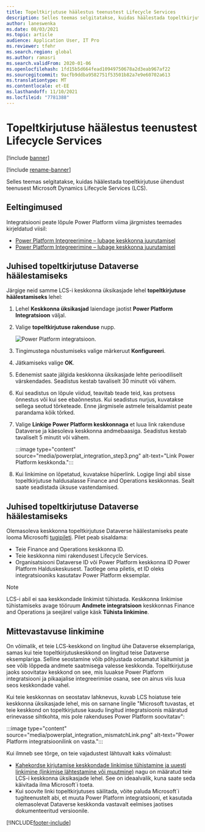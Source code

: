 ```yaml
---
title: Topeltkirjutuse häälestus teenustest Lifecycle Services
description: Selles teemas selgitatakse, kuidas häälestada topeltkirjutuse ühendust teenusest Microsoft Dynamics Lifecycle Services (LCS).
author: laneswenka
ms.date: 08/03/2021
ms.topic: article
audience: Application User, IT Pro
ms.reviewer: tfehr
ms.search.region: global
ms.author: ramasri
ms.search.validFrom: 2020-01-06
ms.openlocfilehash: 1fd15b5d664fead10949750678a2d3eab967af22
ms.sourcegitcommit: 9acfb9ddba9582751f53501b82a7e9e60702a613
ms.translationtype: MT
ms.contentlocale: et-EE
ms.lasthandoff: 11/10/2021
ms.locfileid: "7781388"
---
```

# <a name="dual-write-setup-from-lifecycle-services"></a>Topeltkirjutuse häälestus teenustest Lifecycle Services

[!include [banner](../../includes/banner.md)]

[!include [rename-banner](~/includes/cc-data-platform-banner.md)]

Selles teemas selgitatakse, kuidas häälestada topeltkirjutuse ühendust teenusest Microsoft Dynamics Lifecycle Services (LCS).

## <a name="prerequisites"></a>Eeltingimused

Integratsiooni peate lõpule Power Platform viima järgmistes teemades kirjeldatud viisil:

+ [Power Platform Integreerimine – lubage keskkonna juurutamisel](../../power-platform/enable-power-platform-integration.md#enable-during-deploy)
+ [Power Platform Integreerimine – lubage keskkonna juurutamisel](../../power-platform/enable-power-platform-integration.md#enable-after-deploy)

## <a name="set-up-dual-write-for-new-dataverse-environments"></a>Juhised topeltkirjutuse Dataverse häälestamiseks

Järgige neid samme LCS-i keskkonna üksikasjade lehel **topeltkirjutuse häälestamiseks** lehel:

1. Lehel **Keskkonna üksikasjad** laiendage jaotist **Power Platform Integratsioon** väljal.

2. Valige **topeltkirjutuse rakenduse** nupp.

    ![Power Platform integratsioon.](media/powerplat_integration_step2.png)

3. Tingimustega nõustumiseks valige märkeruut **Konfigureeri**.

4. Jätkamiseks valige **OK**.

5. Edenemist saate jälgida keskkonna üksikasjade lehte perioodiliselt värskendades. Seadistus kestab tavaliselt 30 minutit või vähem.  

6. Kui seadistus on lõpule viidud, teavitab teade teid, kas protsess õnnestus või kui see ebaõnnestus. Kui seadistus nurjus, kuvatakse sellega seotud tõrketeade. Enne järgmisele astmele teisaldamist peate parandama kõik tõrked.

7. Valige **Linkige Power Platform keskkonnaga** et luua link rakenduse Dataverse ja käesoleva keskkonna andmebaasiga. Seadistus kestab tavaliselt 5 minutit või vähem.

    :::image type="content" source="media/powerplat_integration_step3.png" alt-text="Link Power Platform keskkonda.":::

8. Kui linkimine on lõpetatud, kuvatakse hüperlink. Logige lingi abil sisse topeltkirjutuse haldusalasse Finance and Operations keskkonnas. Sealt saate seadistada üksuse vastendamised.

## <a name="set-up-dual-write-for-an-existing-dataverse-environment"></a>Juhised topeltkirjutuse Dataverse häälestamiseks

Olemasoleva keskkonna topeltkirjutuse Dataverse häälestamiseks peate looma Microsofti [tugipileti](../../lifecycle-services/lcs-support.md). Pilet peab sisaldama:

+ Teie Finance and Operations keskkonna ID.
+ Teie keskkonna nimi rakendusest Lifecycle Services.
+ Organisatsiooni Dataverse ID või Power Platform keskkonna ID Power Platform Halduskeskusest. Taotlege oma piletis, et ID oleks integratsiooniks kasutatav Power Platform eksemplar.

> [!NOTE]
> LCS-i abil ei saa keskkondade linkimist tühistada. Keskkonna linkimise tühistamiseks avage tööruum **Andmete integratsioon** keskkonnas Finance and Operations ja seejärel valige käsk **Tühista linkimine**.

## <a name="linking-mismatch"></a>Mittevastavuse linkimine

On võimalik, et teie LCS-keskkond on lingitud ühe Dataverse eksemplariga, samas kui teie topeltkirjutuskeskkond on lingitud teise Dataverse eksemplariga. Selline seostamine võib põhjustada ootamatut käitumist ja see võib lõppeda andmete saatmisega valesse keskkonda. Topeltkirjutuse jaoks soovitatav keskkond on see, mis luuakse Power Platform integratsiooni ja pikaajalise integreerimise osana, see on ainus viis luua seos keskkondade vahel.

Kui teie keskkonnas on seostatav lahknevus, kuvab LCS hoiatuse teie keskkonna üksikasjade lehel, mis on sarnane lingile "Microsoft tuvastas, et teie keskkond on topeltkirjutuse kaudu lingitud integratsioonis määratud erinevasse sihtkohta, mis pole rakenduses Power Platform soovitatav":

:::image type="content" source="media/powerplat_integration_mismatchLink.png" alt-text="Power Platform integratsioonilink on vasta.":::

Kui ilmneb see tõrge, on teie vajadustest lähtuvalt kaks võimalust:

+ [Kahekordse kirjutamise keskkondade linkimise tühistamine ja uuesti linkimine (linkimise lähtestamine või muutmine)](relink-environments.md#scenario-reset-or-change-linking) nagu on määratud teie LCS-i keskkonna üksikasjade lehel. See on ideaalvalik, kuna saate seda käivitada ilma Microsoft`i toeta.  
+ Kui soovite linki topeltkirjutuses säilitada, võite paluda Microsoft`i tugiteenustelt abi, et muuta Power Platform integratsiooni, et kasutada olemasolevat Dataverse keskkonda vastavalt eelmises jaotises dokumenteeritud versioonile.  

[!INCLUDE[footer-include](../../../../includes/footer-banner.md)]
